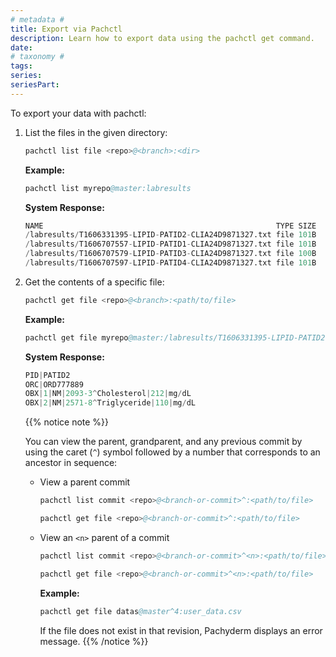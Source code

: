 ```yaml
---
# metadata # 
title: Export via Pachctl
description: Learn how to export data using the pachctl get command. 
date: 
# taxonomy #
tags: 
series:
seriesPart:
---
```

 
To export your data with pachctl:

1. List the files in the given directory:

      ```s
      pachctl list file <repo>@<branch>:<dir>
      ```

      **Example:**
      ```s
      pachctl list myrepo@master:labresults
      ```

      **System Response:**
      ```s
      NAME                                                    TYPE SIZE
      /labresults/T1606331395-LIPID-PATID2-CLIA24D9871327.txt file 101B
      /labresults/T1606707557-LIPID-PATID1-CLIA24D9871327.txt file 101B
      /labresults/T1606707579-LIPID-PATID3-CLIA24D9871327.txt file 100B
      /labresults/T1606707597-LIPID-PATID4-CLIA24D9871327.txt file 101B
      ```

1. Get the contents of a specific file:

      ```s
      pachctl get file <repo>@<branch>:<path/to/file>
      ```

      **Example:**
      ```s
      pachctl get file myrepo@master:/labresults/T1606331395-LIPID-PATID2-CLIA24D9871327.txt
      ```

      **System Response:**
      ```s
      PID|PATID2
      ORC|ORD777889
      OBX|1|NM|2093-3^Cholesterol|212|mg/dL
      OBX|2|NM|2571-8^Triglyceride|110|mg/dL
      ```

   {{% notice note %}}

   You can view the parent, grandparent, and any previous commit by using the caret (`^`) symbol followed by a number that corresponds to an ancestor in sequence:

      * View a parent commit
         ```s
         pachctl list commit <repo>@<branch-or-commit>^:<path/to/file>
         ```

         ```s
         pachctl get file <repo>@<branch-or-commit>^:<path/to/file>
         ```

      * View an `<n>` parent of a commit
         ```s
         pachctl list commit <repo>@<branch-or-commit>^<n>:<path/to/file>
         ```

         ```s
         pachctl get file <repo>@<branch-or-commit>^<n>:<path/to/file>
         ```

         **Example:**
         ```s
         pachctl get file datas@master^4:user_data.csv
         ```

         If the file does not exist in that revision, Pachyderm displays an error message.
   {{% /notice %}}